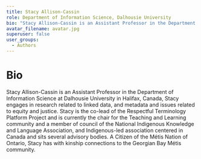 ```yaml
---
title: Stacy Allison-Cassin
role: Department of Information Science, Dalhousie University
bio: "Stacy Allison-Cassin is an Assistant Professor in the Department of Information Science at Dalhousie University in Halifax, Canada, Stacy engages in research related to linked data, and metadata and issues related to equity and justice. Stacy is the co-lead of the Respectful Terminology Platform Project and is currently the chair for the Teaching and Learning community and a member of council of the National Indigenous Knowledge and Language Association, and Indigenous-led association centered in Canada and sits several advisory bodies. A Citizen of the Métis Nation of Ontario, Stacy has with kinship connections to the Georgian Bay Métis community."
avatar_filename: avatar.jpg
superuser: false
user_groups:
  - Authors
---
```


# Bio
Stacy Allison-Cassin is an Assistant Professor in the Department of Information Science at Dalhousie University in Halifax, Canada, Stacy engages in research related to linked data, and metadata and issues related to equity and justice. Stacy is the co-lead of the Respectful Terminology Platform Project and is currently the chair for the Teaching and Learning community and a member of council of the National Indigenous Knowledge and Language Association, and Indigenous-led association centered in Canada and sits several advisory bodies. A Citizen of the Métis Nation of Ontario, Stacy has with kinship connections to the Georgian Bay Métis community.


